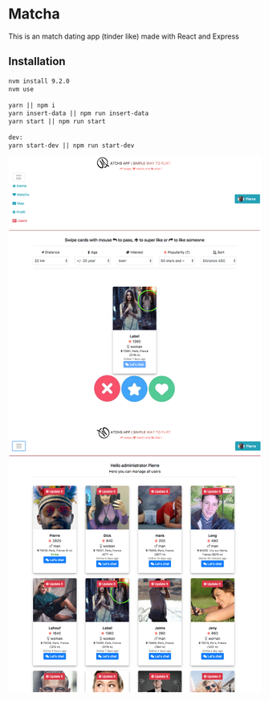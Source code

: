 # Matcha

This is an match dating app (tinder like) made with React and Express

## Installation

```shell
nvm install 9.2.0
nvm use

yarn || npm i
yarn insert-data || npm run insert-data
yarn start || npm run start

dev:
yarn start-dev || npm run start-dev
```
<img src="https://github.com/atoulous/maaatchhasss/blob/master/Screen%20Shot%202017-12-19%20at%203.51.18%20PM.png">
<br>
<img src="https://github.com/atoulous/maaatchhasss/blob/master/Screen%20Shot%202017-12-19%20at%203.58.02%20PM.png">
